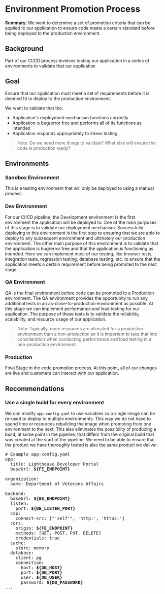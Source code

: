 # Environment Promotion Process

**Summary**:
We want to determine a set of promotion criteria that can be applied to our application to ensure code meets a certain standard before being deployed to the production environment.

## Background

Part of our CI/CD process involves testing our application in a series of environments to validate that our application

## Goal

Ensure that our application must meet a set of requirements before it is deemed fit to deploy to the production environment.

We want to validate that the:

- Application's deployment mechanism functions correctly
- Application is bug/error free and performs all of its functions as intended
- Application responds appropriately to stress testing

> Note: Do we need more things to validate? What else will ensure the code is production ready?

## Environments

### Sandbox Environment

This is a testing environment that will only be deployed to using a manual process.

### Dev Environment

For our CI/CD pipeline, the Development environment is the first environment the application will be deployed to. One of the main purposes of this stage is to validate our deployment mechanism. Successfully deploying to this environment is the first step to ensuring that we are able to deploy to any subsequent environment and ultimately our production environment. The other main purpose of this environment is to validate that the application is bug/error free and that the application is functioning as intended. Here we can implement most of our testing, like browser tests, integration tests, regression testing, database testing, etc. to ensure that the application meets a certain requirement before being promoted to the next stage.

### QA Environment

QA is the final environment before code can be promoted to a Production environment. The QA environment provides the opportunity to run any additional tests in an as-close-to-production environment as possible. At this stage we can implement performance and load testing for our application. The purpose of these tests is to validate the reliability, scalability, and resource usage of our application.

> Note: Typically, more resources are allocated for a production environment than a non-production so it is important to take that into consideration when conducting performance and load testing in a non-production environment.

### Production

Final Stage in the code promotion process. At this point, all of our changes are live and customers can interact with our application.

## Recommendations

### Use a single build for every environment

We can modify `app-config.yaml` to use variables so a single image can be re-used to deploy to multiple environments. This way we do not have to spend time or resources rebuilding the image when promoting from one environment to the next. This also eliminates the possibility of producing a build, at some point in the pipeline, that differs from the original build that was created at the start of the pipeline. We need to be able to ensure that the product we have thoroughly tested is also the same product we deliver.

<pre>
# Example app-config.yaml
app:
  title: Lighthouse Developer Portal
  baseUrl: <b>${FE_ENDPOINT}</b>

organization:
  name: Department of Veterans Affairs

backend:
  baseUrl: <b>${BE_ENDPOINT}</b>
  listen:
    port: <b>${BE_LISTEN_PORT}</b>
  csp:
    connect-src: ["'self'", 'http:', 'https:']
  cors:
    origin: <b>${FE_ENDPOINT}</b>
    methods: [GET, POST, PUT, DELETE]
    credentials: true
  cache:
    store: memory
  database:
    client: pg
    connection:
      host: <b>${DB_HOST}</b>
      port: <b>${DB_PORT}</b> 
      user: <b>${DB_USER}</b> 
      password: <b>${DB_PASSWORD}</b> 
...
</pre>

